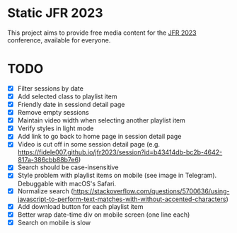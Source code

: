 # Static JFR 2023

This project aims to provide free media content for the [JFR 2023](https://www.jfr.plus/jfr-2023/programme) conference, available for everyone.

# TODO

- [x] Filter sessions by date
- [x] Add selected class to playlist item
- [x] Friendly date in sessiond detail page
- [x] Remove empty sessions
- [x] Maintain video width when selecting another playlist item
- [x] Verify styles in light mode
- [x] Add link to go back to home page in session detail page
- [x] Video is cut off in some session detail page (e.g. https://fidele007.github.io/jfr2023/session?id=b43414db-bc2b-4642-817a-386cbb88b7e6)
- [x] Search should be case-insensitive
- [x] Style problem with playlist items on mobile (see image in Telegram). Debuggable with macOS's Safari.
- [x] Normalize search (https://stackoverflow.com/questions/5700636/using-javascript-to-perform-text-matches-with-without-accented-characters)
- [x] Add download button for each playlist item
- [x] Better wrap date-time div on mobile screen (one line each)
- [x] Search on mobile is slow